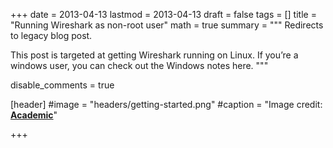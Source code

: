 +++
date = 2013-04-13
lastmod = 2013-04-13
draft = false
tags = []
title = "Running Wireshark as non-root user"
math = true
summary = """
Redirects to legacy blog post.

This post is targeted at getting Wireshark running on Linux. If you’re a windows user, you can check out the Windows notes here.
"""

disable_comments = true

[header]
#image = "headers/getting-started.png"
#caption = "Image credit: [**Academic**](https://github.com/gcushen/hugo-academic/)"

+++

<html>
  <head>
    <title>Running Wireshark as non-root user</title>
    <link rel="canonical" href="https://binarymist.wordpress.com/2013/04/13/running-wireshark-as-non-root-user/"/>
    <meta http-equiv="content-type" content="text/html; charset=utf-8"/>
    <meta http-equiv="refresh" content="3; url=https://binarymist.wordpress.com/2013/04/13/running-wireshark-as-non-root-user/"/>
  </head>
</html>
